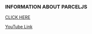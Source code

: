### INFORMATION ABOUT PARCELJS
[CLICK HERE](https://parceljs.org/)

[YouTube Link](https://www.youtube.com/watch?v=4XB6jcyiADY)